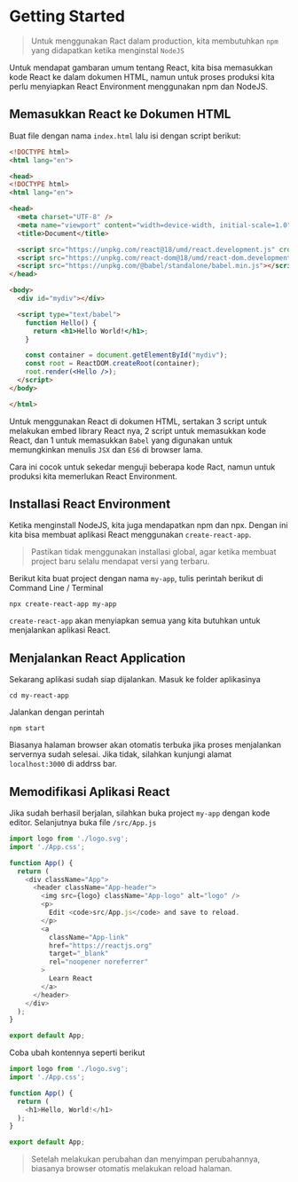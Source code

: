 # Getting Started

> Untuk menggunakan Ract dalam production, kita membutuhkan <code>npm</code> yang didapatkan ketika menginstal <code>NodeJS</code>

Untuk mendapat gambaran umum tentang React, kita bisa memasukkan kode React ke dalam dokumen HTML, namun untuk proses produksi kita perlu menyiapkan React Environment menggunakan npm dan NodeJS.

## Memasukkan React ke Dokumen HTML

Buat file dengan nama <code>index.html</code> lalu isi dengan script berikut:

```html
<!DOCTYPE html>
<html lang="en">

<head>
<!DOCTYPE html>
<html lang="en">

<head>
  <meta charset="UTF-8" />
  <meta name="viewport" content="width=device-width, initial-scale=1.0" />
  <title>Document</title>

  <script src="https://unpkg.com/react@18/umd/react.development.js" crossorigin></script>
  <script src="https://unpkg.com/react-dom@18/umd/react-dom.development.js" crossorigin></script>
  <script src="https://unpkg.com/@babel/standalone/babel.min.js"></script>
</head>

<body>
  <div id="mydiv"></div>

  <script type="text/babel">
    function Hello() {
      return <h1>Hello World!</h1>;
    }

    const container = document.getElementById("mydiv");
    const root = ReactDOM.createRoot(container);
    root.render(<Hello />);
  </script>
</body>

</html>
```

Untuk menggunakan React di dokumen HTML, sertakan 3 script untuk melakukan embed library React nya, 2 script untuk memasukkan kode React, dan 1 untuk memasukkan <code>Babel</code> yang digunakan untuk memungkinkan menulis <code>JSX</code> dan <code>ES6</code> di browser lama.

Cara ini cocok untuk sekedar menguji beberapa kode Ract, namun untuk produksi kita memerlukan React Environment.

## Installasi React Environment

Ketika menginstall NodeJS, kita juga mendapatkan npm dan npx. Dengan ini kita bisa membuat aplikasi React menggunakan <code>create-react-app</code>.

> Pastikan tidak menggunakan installasi global, agar ketika membuat project baru selalu mendapat versi yang terbaru.

Berikut kita buat project dengan nama <code>my-app</code>, tulis perintah berikut di Command Line / Terminal

```
npx create-react-app my-app
```

<code>create-react-app</code> akan menyiapkan semua yang kita butuhkan untuk menjalankan aplikasi React.

## Menjalankan React Application

Sekarang aplikasi sudah siap dijalankan. Masuk ke folder aplikasinya

```
cd my-react-app
```

Jalankan dengan perintah

```
npm start
```

Biasanya halaman browser akan otomatis terbuka jika proses menjalankan servernya sudah selesai. Jika tidak, silahkan kunjungi alamat <code>localhost:3000</code> di addrss bar.

## Memodifikasi Aplikasi React

Jika sudah berhasil berjalan, silahkan buka project <code>my-app</code> dengan kode editor. Selanjutnya buka file <code>/src/App.js</code>

``` javascript
import logo from './logo.svg';
import './App.css';

function App() {
  return (
    <div className="App">
      <header className="App-header">
        <img src={logo} className="App-logo" alt="logo" />
        <p>
          Edit <code>src/App.js</code> and save to reload.
        </p>
        <a
          className="App-link"
          href="https://reactjs.org"
          target="_blank"
          rel="noopener noreferrer"
        >
          Learn React
        </a>
      </header>
    </div>
  );
}

export default App;

```

Coba ubah kontennya seperti berikut

``` javascript
import logo from './logo.svg';
import './App.css';

function App() {
  return (
    <h1>Hello, World!</h1>
  );
}

export default App;
```

> Setelah melakukan perubahan dan menyimpan perubahannya, biasanya browser otomatis melakukan reload halaman.